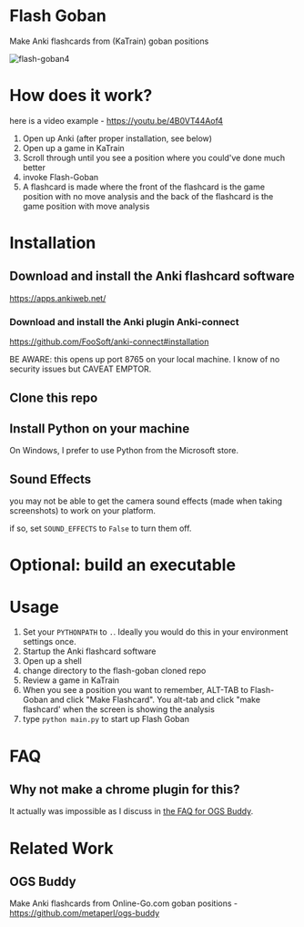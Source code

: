 # Flash Goban

Make Anki flashcards from (KaTrain) goban positions

![flash-goban4](https://user-images.githubusercontent.com/21293/190810634-b885e3a0-af1a-44e9-a2b1-f1018db7dc90.png)


# How does it work?

here is a video example - 
https://youtu.be/4B0VT44Aof4

1. Open up Anki (after proper installation, see below)
1. Open up a game in KaTrain
1. Scroll through until you see a position where you could've done much better
1. invoke Flash-Goban 
1. A flashcard is made where the front of the flashcard is the game position with no move analysis and the back of the flashcard is the game position with move analysis


# Installation

## Download and install the Anki flashcard software

https://apps.ankiweb.net/

### Download and install the Anki plugin Anki-connect

https://github.com/FooSoft/anki-connect#installation

BE AWARE: this opens up port 8765 on your local machine. I know of no security issues but CAVEAT EMPTOR.

## Clone this repo

## Install Python on your machine

On Windows, I prefer to use Python from the Microsoft store.

## Sound Effects

you may not be able to get the camera sound effects (made when taking screenshots) to work on your platform.

if so, set  `SOUND_EFFECTS` to `False` to turn them off. 

# Optional: build an executable



# Usage

1. Set your `PYTHONPATH` to `.`. Ideally you would do this in your environment settings once.
2. Startup the Anki flashcard software
3. Open up a shell
4. change directory to the flash-goban cloned repo
5. Review a game in KaTrain
5. When you see a position you want to remember, ALT-TAB to Flash-Goban and click "Make Flashcard". You alt-tab and click "make flashcard' when the screen is showing the analysis
6. type `python main.py` to start up Flash Goban




# FAQ

## Why not make a chrome plugin for this?

It actually was impossible as I discuss in [the FAQ for OGS Buddy](https://github.com/metaperl/ogs-buddy#faq).

# Related Work

## OGS Buddy

Make Anki flashcards from Online-Go.com goban positions - https://github.com/metaperl/ogs-buddy
